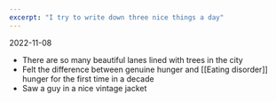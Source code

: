 ```yaml
---
excerpt: "I try to write down three nice things a day"
---
```


2022-11-08
- There are so many beautiful lanes lined with trees in the city 
- Felt the difference between genuine hunger and [[Eating disorder]] hunger for the first time in a decade
- Saw a guy in a nice vintage jacket